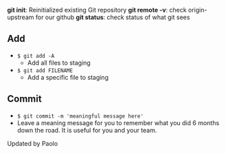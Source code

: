 **git init**: Reinitialized existing Git repository
**git remote -v**: check origin-upstream for our github
**git status**: check status of what git sees
## Add
* `$ git add -A`
	* Add all files to staging
* `$ git add FILENAME`
	* Add a specific file to staging

## Commit
* `$ git commit -m 'meaningful message here'`
* Leave a meaning message for you to remember what you did 6 months down the road. It is useful for you and your team.

Updated by Paolo
